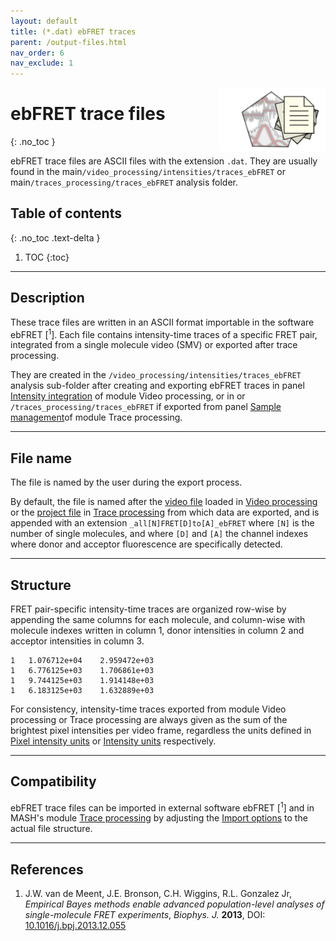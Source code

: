 ```yaml
---
layout: default
title: (*.dat) ebFRET traces
parent: /output-files.html
nav_order: 6
nav_exclude: 1
---
```


<img src="../assets/images/logos/logo-output-files_400px.png" width="170" style="float:right; margin-left: 15px;"/>

# ebFRET trace files
{: .no_toc }

ebFRET trace files are ASCII files with the extension `.dat`. They are usually found in the main`/video_processing/intensities/traces_ebFRET` or main`/traces_processing/traces_ebFRET` analysis folder.

## Table of contents
{: .no_toc .text-delta }

1. TOC
{:toc}


---

## Description

These trace files are written in an ASCII format importable in the software ebFRET [<sup>1</sup>].
Each file contains intensity-time traces of a specific FRET pair, integrated from a single molecule video (SMV) or exported after trace processing.

They are created in the `/video_processing/intensities/traces_ebFRET` analysis sub-folder after creating and exporting ebFRET traces in panel 
[Intensity integration](../video-processing/panels/panel-intensity-integration.html#create-and-export-intensity-time-traces) of module Video processing, or in or `/traces_processing/traces_ebFRET` if exported from panel 
[Sample management](../trace-processing/panels/panel-sample-management.html#export-processed-data)of module Trace processing.


---

## File name

The file is named by the user during the export process.

By default, the file is named after the <u>video file</u> loaded in 
[Video processing](../video-processing/panels/area-visualization.html#load-videoimage-file) or the <u>project file</u> in 
[Trace processing](../trace-processing/panels/area-project-management.html#project-list) from which data are exported, and is appended with an extension `_all[N]FRET[D]to[A]_ebFRET` where `[N]` is the number of single molecules, and where `[D]` and `[A]` the channel indexes where donor and acceptor fluorescence are specifically detected.


---

## Structure

FRET pair-specific intensity-time traces are organized row-wise by appending the same columns for each molecule, and column-wise with molecule indexes written in column 1, donor intensities in column 2 and acceptor intensities in column 3.

```
1	1.076712e+04	2.959472e+03
1	6.776125e+03	1.706861e+03
1	9.744125e+03	1.914148e+03
1	6.183125e+03	1.632889e+03
```

For consistency, intensity-time traces exported from module Video processing or Trace processing are always given as the sum of the brightest pixel intensities per video frame, regardless the units defined in
[Pixel intensity units](../video-processing/panels/panel-plot.html#pixel-intensity-units) or 
[Intensity units](../trace-processing/panels/panel-plot.html#intensity-units) respectively.


---

## Compatibility

ebFRET trace files can be imported in external software ebFRET [<sup>1</sup>] and in MASH's module
[Trace processing](../trace-processing/workflow.html#import-single-molecule-data) by adjusting the 
[Import options](../trace-processing/functionalities/set-import-options.html) to the actual file structure.


---

## References

1. J.W. van de Meent, J.E. Bronson, C.H. Wiggins, R.L. Gonzalez Jr, *Empirical Bayes methods enable advanced population-level analyses of single-molecule FRET experiments*, *Biophys. J.* **2013**, DOI: 
[10.1016/j.bpj.2013.12.055](https://dx.doi.org/10.1016%2Fj.bpj.2013.12.055)

